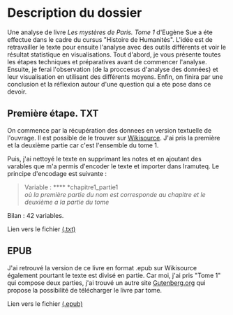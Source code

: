 # Description du dossier
Une analyse de livre _Les mystères de Paris. Tome 1_ d'Eugène Sue a éte effectue dans le cadre du cursus "Histoire de Humanités". L'idée est de retravailler le texte pour ensuite l'analyse avec des outils différents et voir le résultat statistique en visualisations. Tout d'abord, je vous présente toutes les étapes techniques et préparatives avant de commencer l'analyse. Ensuite, je ferai l'observation (de la proccesus d'analyse des données) et leur visualisation en utilisant des différents moyens. Enfin, on finira par une conclusion et la réflexion autour d'une question qui a ete pose dans ce devoir. 

## Première étape. TXT
On commence par la récupération des donnees en version textuelle de l'ouvrage. Il est possible de le trouver sur [Wikisource](https://fr.wikisource.org/wiki/Les_Mystères_de_Paris). J'ai pris la première et la deuxième partie car c'est l'ensemble du tome 1.

Puis, j'ai nettoyé le texte en supprimant les notes et en ajoutant des varables que m'a permis d'encoder le texte et importer dans Iramuteq. Le principe d'encodage est suivante :

> Variable : **** *chapitre1_partie1 <br>
> _où la première partie du nom est corresponde au chapitre et le deuxième a la partie du tome_

Bilan : 42 variables.

Lien vers le fichier [(.txt)](https://github.com/soniyabbas/ABBAS_Soniya_les_mysteres_de_paris/blob/master/Eugene_Sue_%20Les_Myste%CC%80res_de_Paris.txt)

## EPUB
J'ai retrouvé la version de ce livre en format .epub sur Wikisource également pourtant le texte est divisé en partie. Car moi, j'ai pris "Tome 1" qui compose deux parties, j'ai trouvé un autre site [Gutenberg.org](http://www.gutenberg.org/ebooks/18921) qui propose la possibilité de télécharger le livre par tome. 

Lien vers le fichier [(.epub)](https://github.com/soniyabbas/ABBAS_Soniya_les_mysteres_de_paris/blob/master/Les_Mysteres_de_Paris_tome_1.epub)


